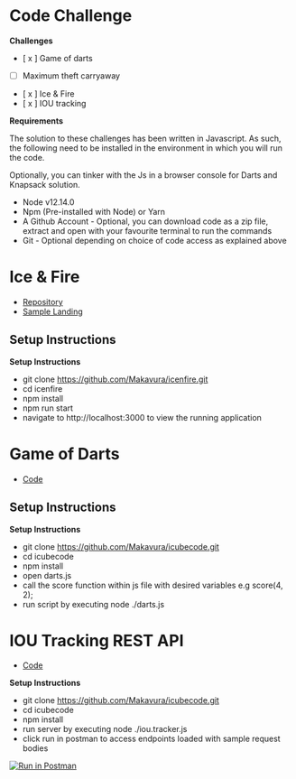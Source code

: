 # Code Challenge

**Challenges**

- [ x ] Game of darts
- [ ] Maximum theft carryaway
- [ x ] Ice & Fire
- [ x ] IOU tracking

**Requirements**

The solution to these challenges has been written in Javascript.
As such, the following need to be installed in the environment in which you will run the code. 

Optionally, you can tinker with the Js in a browser console for Darts and Knapsack solution.

- Node v12.14.0
- Npm (Pre-installed with Node) or Yarn
- A Github Account - Optional, you can download code as a zip file, extract and open with your favourite terminal to run the commands
- Git - Optional depending on choice of code access as explained above


# Ice & Fire
- [Repository](https://github.com/Makavura/icenfire)
- [Sample Landing](https://makavura.github.io/icenfire/)
## Setup Instructions


**Setup Instructions**

- git clone https://github.com/Makavura/icenfire.git
- cd icenfire
- npm install
- npm run start
- navigate to http://localhost:3000 to view the running application


# Game of Darts

- [Code](https://github.com/Makavura/icubecode/blob/main/darts.js)
## Setup Instructions

**Setup Instructions**

- git clone https://github.com/Makavura/icubecode.git
- cd icubecode
- npm install
- open darts.js
- call the score function within js file with desired variables e.g score(4, 2);
- run script by executing node ./darts.js

# IOU Tracking REST API

- [Code](https://github.com/Makavura/icubecode/blob/main/ioutracker.js)

**Setup Instructions**

- git clone https://github.com/Makavura/icubecode.git
- cd icubecode
- npm install
- run server by executing node ./iou.tracker.js
- click run in postman to access endpoints loaded with sample request bodies

[![Run in Postman](https://run.pstmn.io/button.svg)](https://app.getpostman.com/run-collection/be5a42251dc7f690b51b)